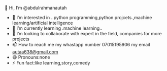  👋 Hi, I’m @abdulrahmanautah
- 👀 I’m interested in ..python programming,python projcets.,machine learning/artificial intelligence
- 🌱 I’m currently learning .machine learning..
- 💞️ I’m looking to collaborate with expert in the field, companies for more projects
- 📫 How to reach me my whastapp number 07015195906 my email autaa638@gmail.com
- 😄 Pronouns:none
- ⚡ Fun fact:like learning,story,comedy

<!---
abdulrahmanautah/abdulrahmanautah is a ✨ special ✨ repository because its `README.md` (this file) appears on your GitHub profile.
You can click the Preview link to take a look at your changes.
--->
